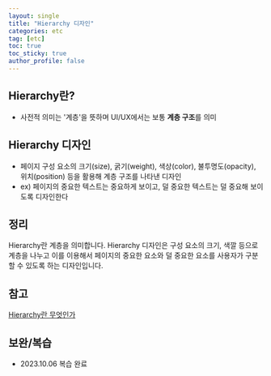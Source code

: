 ```yaml
---
layout: single
title: "Hierarchy 디자인"
categories: etc
tag: [etc]
toc: true
toc_sticky: true
author_profile: false
---
```

## Hierarchy란?

* 사전적 의미는 '계층'을 뜻하며 UI/UX에서는 보통 **계층 구조**를 의미



## Hierarchy 디자인

* 페이지 구성 요소의 크기(size), 굵기(weight), 색상(color), 불투명도(opacity), 위치(position) 등을 활용해 계층 구조를 나타낸 디자인
* ex) 페이지의 중요한 텍스트는 중요하게 보이고, 덜 중요한 텍스트는 덜 중요해 보이도록 디자인한다



## 정리

Hierarchy란 계층을 의미합니다. Hierarchy 디자인은 구성 요소의 크기, 색깔 등으로 계층을 나누고 이를 이용해서  페이지의 중요한 요소와 덜 중요한 요소를 사용자가 구분할 수 있도록 하는 디자인입니다.



## 참고

<a href="https://oldkong.tistory.com/6" target="_blank">Hierarchy란 무엇인가</a>



## 보완/복습

* 2023.10.06 복습 완료
